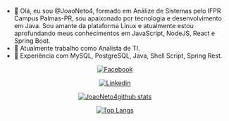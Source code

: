 - 👋 Olá, eu sou @JoaoNeto4, formado em Análize de Sistemas pelo IFPR Campus Palmas-PR, sou apaixonado por tecnologia e desenvolvimento em Java. Sou amante da plataforma Linux e atualmente estou aprofundando meus conhecimentos em JavaScript, NodeJS, React e Spring Boot.
- 👀 Atualmente trabalho como Analista de TI.
- 🌱 Experiência com MySQL, PostgreSQL, Java, Shell Script, Spring Rest.


<div align="center">
<div align="center">
<div align="center">
  
[![Facebook](https://img.shields.io/badge/Facebook-1877F2?style=for-the-badge&logo=facebook&logoColor=white])](https://www.facebook.com/joao.melena)
</div>

[![Linkedin](https://img.shields.io/badge/LinkedIn-0077B5?style=for-the-badge&logo=linkedin&logoColor=white])](https://www.linkedin.com/in/joão-neto-b525351b0/)


[![JoaoNeto4github stats](https://github-readme-stats.vercel.app/api?username=JoaoNeto4&show_icons=true&theme=radical&bg_color=30,0d0d0d,191919&title_color=fff&text_color=fff&icon_color=79ff97)](https://github.com/anuraghazra/github-readme-stats)
</div>


[![Top Langs](https://github-readme-stats.vercel.app/api/top-langs/?username=JoaoNeto4&layout=compact&theme=radical&bg_color=30,0d0d0d,191919&title_color=fff&text_color=fff&icon_color=79ff97)](https://github.com/anuraghazra/github-readme-stats)
</div>



<!---
JoaoNeto4/JoaoNeto4 is a ✨ special ✨ repository because its `README.md` (this file) appears on your GitHub profile.
You can click the Preview link to take a look at your changes.
--->
